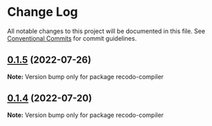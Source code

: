 # Change Log

All notable changes to this project will be documented in this file.
See [Conventional Commits](https://conventionalcommits.org) for commit guidelines.

## [0.1.5](https://github.com/ZxBing0066/recodo/compare/recodo-compiler@0.1.3...recodo-compiler@0.1.5) (2022-07-26)

**Note:** Version bump only for package recodo-compiler





## [0.1.4](https://github.com/ZxBing0066/recodo/compare/recodo-compiler@0.1.3...recodo-compiler@0.1.4) (2022-07-20)

**Note:** Version bump only for package recodo-compiler
